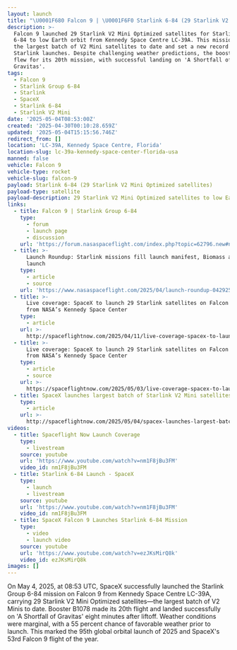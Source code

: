 ```yaml
---
layout: launch
title: "\U0001F680 Falcon 9 | \U0001F6F0 Starlink 6-84 (29 Starlink V2 Mini Optimized satellites)"
description: >-
  Falcon 9 launched 29 Starlink V2 Mini Optimized satellites for Starlink Group
  6-84 to low Earth orbit from Kennedy Space Centre LC-39A. This mission marked
  the largest batch of V2 Mini satellites to date and set a new record for
  Starlink launches. Despite challenging weather predictions, the booster B1078
  flew for its 20th mission, with successful landing on 'A Shortfall of
  Gravitas'.
tags:
  - Falcon 9
  - Starlink Group 6-84
  - Starlink
  - SpaceX
  - Starlink 6-84
  - Starlink V2 Mini
date: '2025-05-04T08:53:00Z'
created: '2025-04-30T00:10:28.659Z'
updated: '2025-05-04T15:15:56.746Z'
redirect_from: []
location: 'LC-39A, Kennedy Space Centre, Florida'
location-slug: lc-39a-kennedy-space-center-florida-usa
manned: false
vehicle: Falcon 9
vehicle-type: rocket
vehicle-slug: falcon-9
payload: Starlink 6-84 (29 Starlink V2 Mini Optimized satellites)
payload-type: satellite
payload-description: 29 Starlink V2 Mini Optimized satellites to low Earth orbit.
links:
  - title: Falcon 9 | Starlink Group 6-84
    type:
      - forum
      - launch page
      - discussion
    url: 'https://forum.nasaspaceflight.com/index.php?topic=62796.new#new'
  - title: >-
      Launch Roundup: Starlink missions fill launch manifest, Biomass and Alpha
      launch
    type:
      - article
      - source
    url: 'https://www.nasaspaceflight.com/2025/04/launch-roundup-042925/'
  - title: >-
      Live coverage: SpaceX to launch 29 Starlink satellites on Falcon 9 rocket
      from NASA’s Kennedy Space Center
    type:
      - article
    url: >-
      http://spaceflightnow.com/2025/04/11/live-coverage-spacex-to-launch-29-starlink-satellites-on-falcon-9-rocket-from-nasas-kennedy-space-center/
  - title: >-
      Live coverage: SpaceX to launch 29 Starlink satellites on Falcon 9 rocket
      from NASA’s Kennedy Space Center
    type:
      - article
      - source
    url: >-
      https://spaceflightnow.com/2025/05/03/live-coverage-spacex-to-launch-29-starlink-satellites-on-falcon-9-rocket-from-nasas-kennedy-space-cente/
  - title: SpaceX launches largest batch of Starlink V2 Mini satellites to date
    type:
      - article
    url: >-
      http://spaceflightnow.com/2025/05/04/spacex-launches-largest-batch-of-starlink-v2-mini-satellites-to-date/
videos:
  - title: Spaceflight Now Launch Coverage
    type:
      - livestream
    source: youtube
    url: 'https://www.youtube.com/watch?v=nm1F8jBu3FM'
    video_id: nm1F8jBu3FM
  - title: Starlink 6-84 Launch - SpaceX
    type:
      - launch
      - livestream
    source: youtube
    url: 'https://www.youtube.com/watch?v=nm1F8jBu3FM'
    video_id: nm1F8jBu3FM
  - title: SpaceX Falcon 9 Launches Starlink 6-84 Mission
    type:
      - video
      - launch video
    source: youtube
    url: 'https://www.youtube.com/watch?v=ezJKsMirQ8k'
    video_id: ezJKsMirQ8k
images: []
---
```

On May 4, 2025, at 08:53 UTC, SpaceX successfully launched the Starlink Group 6-84 mission on Falcon 9 from Kennedy Space Centre LC-39A, carrying 29 Starlink V2 Mini Optimized satellites—the largest batch of V2 Minis to date. Booster B1078 made its 20th flight and landed successfully on 'A Shortfall of Gravitas' eight minutes after liftoff. Weather conditions were marginal, with a 55 percent chance of favorable weather prior to launch. This marked the 95th global orbital launch of 2025 and SpaceX's 53rd Falcon 9 flight of the year.
